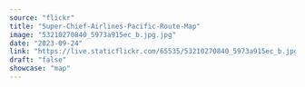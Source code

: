 ```yaml
---
source: "flickr"
title: "Super-Chief-Airlines-Pacific-Route-Map"
image: "53210270840_5973a915ec_b.jpg.jpg"
date: "2023-09-24"
link: "https://live.staticflickr.com/65535/53210270840_5973a915ec_b.jpg"
draft: "false"
showcase: "map"
---
```

